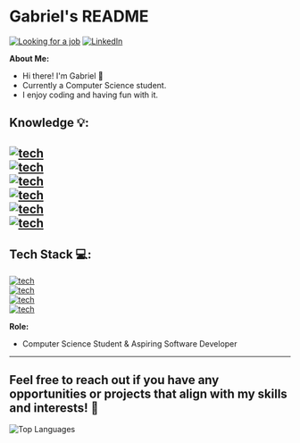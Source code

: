 # Gabriel's README

<a href="https://github.com/Ga5000">![Looking for a job](https://img.shields.io/badge/Looking_for_a_job-Yes!-green)</a>
<a href="https://www.linkedin.com/in/gabriel-lisboa05/" target="blank">![LinkedIn](https://img.shields.io/badge/LinkedIn-Profile-blue)</a>



**About Me:**
- Hi there! I'm Gabriel 🧐
- Currently a Computer Science student.
- I enjoy coding and having fun with it.

**Knowledge 💡:**
--
<a href="https://github.com/Ga5000">![tech](https://img.shields.io/badge/Spring-MVC-green)</a>
<br>
<a href="https://github.com/Ga5000">![tech](https://img.shields.io/badge/Spring-JPA-green)</a>
<br>
<a href="https://github.com/Ga5000">![tech](https://img.shields.io/badge/Spring-Security-green)</a>
<br>
<a href="https://github.com/Ga5000">![tech](https://img.shields.io/badge/Java-17+-red)</a>
<br>
<a href="https://github.com/Ga5000">![tech](https://img.shields.io/badge/Java-Maven-red)</a>
<br>
<a href="https://github.com/Ga5000">![tech](https://img.shields.io/badge/Java-DSA-blue)</a>
--

**Tech Stack 💻:**
--
<a href="https://github.com/Ga5000">![tech](https://img.shields.io/badge/-ReactJS-blue)</a>
<br>
<a href="https://github.com/Ga5000">![tech](https://img.shields.io/badge/-Java-red)</a>
<br>
<a href="https://github.com/Ga5000">![tech](https://img.shields.io/badge/-MySQL-blue)</a>
<br>
<a href="https://github.com/Ga5000">![tech](https://img.shields.io/badge/-Git-red)</a>

**Role:**
- Computer Science Student & Aspiring Software Developer

---

Feel free to reach out if you have any opportunities or projects that align with my skills and interests! 🚀
---
![Top Languages](https://github-readme-stats.vercel.app/api/top-langs/?username=Ga5000&layout=compact&theme=dark)


